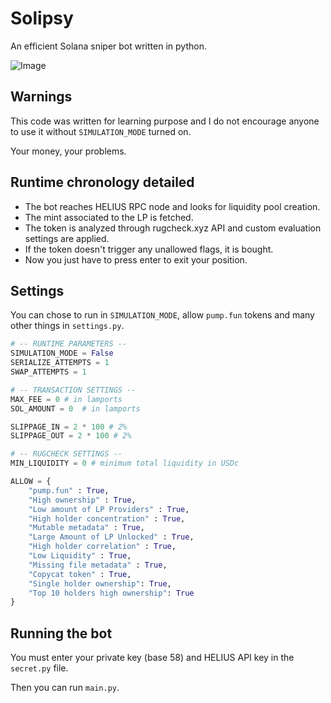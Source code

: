 # Solipsy

An efficient Solana sniper bot written in python.


![Image](https://github.com/user-attachments/assets/e1e35513-207b-4f6a-8626-e2858a9277d6)

## Warnings
This code was written for learning purpose  and I do not encourage anyone to use it without `SIMULATION_MODE` turned on.

Your money, your problems.

## Runtime chronology detailed
* The bot reaches HELIUS RPC node and looks for liquidity pool creation.
* The mint associated to the LP is fetched.
* The token is analyzed through rugcheck.xyz API and custom evaluation settings are applied.
* If the token doesn't trigger any unallowed flags, it is bought.
* Now you just have to press enter to exit your position.

## Settings 
You can chose to run in `SIMULATION_MODE`, allow `pump.fun` tokens and many other things in `settings.py`.

```python
# -- RUNTIME PARAMETERS --
SIMULATION_MODE = False
SERIALIZE_ATTEMPTS = 1
SWAP_ATTEMPTS = 1

# -- TRANSACTION SETTINGS --
MAX_FEE = 0 # in lamports
SOL_AMOUNT = 0  # in lamports

SLIPPAGE_IN = 2 * 100 # 2%
SLIPPAGE_OUT = 2 * 100 # 2% 

# -- RUGCHECK SETTINGS --
MIN_LIQUIDITY = 0 # minimum total liquidity in USDc

ALLOW = {
	"pump.fun" : True,
	"High ownership" : True,
	"Low amount of LP Providers" : True,
	"High holder concentration" : True,
	"Mutable metadata" : True,
	"Large Amount of LP Unlocked" : True,
	"High holder correlation" : True,
	"Low Liquidity" : True,
	"Missing file metadata" : True,
	"Copycat token" : True,
	"Single holder ownership": True,
	"Top 10 holders high ownership": True
}
```
## Running the bot
You must enter your private key (base 58) and HELIUS API key in the `secret.py` file.

Then you can run `main.py`.


